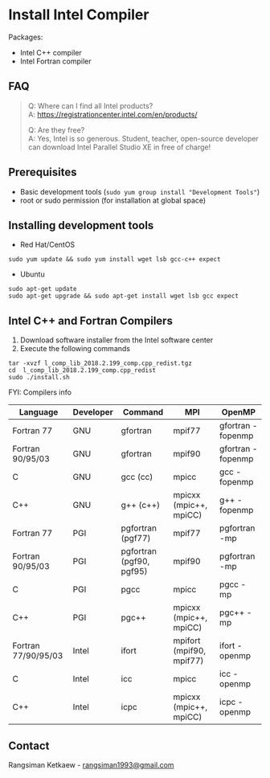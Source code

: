 # Install Intel Compiler

Packages: 

- Intel C++ compiler
- Intel Fortran compiler

## FAQ

> Q: Where can I find all Intel products? </br>
> A: https://registrationcenter.intel.com/en/products/
>
> Q: Are they free? </br>
> A: Yes, Intel is so generous. Student, teacher, open-source developer can download Intel Parallel Studio XE in free of charge!

## Prerequisites

- Basic development tools (`sudo yum group install "Development Tools"`)
- root or sudo permission (for installation at global space)

## Installing development tools

- Red Hat/CentOS

```
sudo yum update && sudo yum install wget lsb gcc-c++ expect
```

- Ubuntu

```
sudo apt-get update
sudo apt-get upgrade && sudo apt-get install wget lsb gcc expect
```

## Intel C++ and Fortran Compilers

1. Download software installer from the Intel software center
2. Execute the following commands

```
tar -xvzf l_comp_lib_2018.2.199_comp.cpp_redist.tgz
cd  l_comp_lib_2018.2.199_comp.cpp_redist
sudo ./install.sh
```

FYI: Compilers info

| Language | Developer | Command | MPI  | OpenMP |
|----------|-----------|---------|------|--------|
| Fortran 77 | GNU | gfortran | mpif77 | gfortran -fopenmp |
| Fortran 90/95/03 | GNU | gfortran | mpif90 | gfortran -fopenmp |
| C | GNU | gcc (cc) | mpicc | gcc -fopenmp |
| C++ | GNU | g++ (c++) | mpicxx (mpic++, mpiCC) | g++ -fopenmp |
| Fortran 77 | PGI | pgfortran (pgf77) | mpif77 | pgfortran -mp |
| Fortran 90/95/03 | PGI | pgfortran (pgf90, pgf95) | mpif90 | pgfortran -mp |
| C | PGI | pgcc | mpicc | pgcc -mp |
| C++ | PGI | pgc++ | mpicxx (mpic++, mpiCC) | pgc++ -mp |
| Fortran 77/90/95/03 | Intel | ifort | mpifort (mpif90, mpif77) | ifort -openmp |
| C | Intel | icc | mpicc | icc -openmp |
| C++ | Intel | icpc | mpicxx (mpic++, mpiCC) | icpc -openmp |

## Contact

Rangsiman Ketkaew - rangsiman1993@gmail.com

